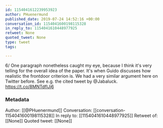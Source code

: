 ```yaml
---
id: 1154041612239953923
author: PHuenermund
published_date: 2019-07-24 14:52:16 +00:00
conversation_id: 1154041600198115328
in_reply_to: 1154041610448977925
retweet: None
quoted_tweet: None
type: tweet
tags:

---
```


6/ One paragraph nonetheless caught my eye, because I think it's very telling for the overall idea of the paper. It's when Guido discusses how realistic the frontdoor criterion is. We had a very similar argument here on Twitter before. See e.g. the cited tweet by @Jabaluck. https://t.co/8MNTdfIJj6

### Metadata

Author: [[@PHuenermund]]
Conversation: [[conversation-1154041600198115328]]
In reply to: [[1154041610448977925]]
Retweet of: [[None]]
Quoted tweet: [[None]]
